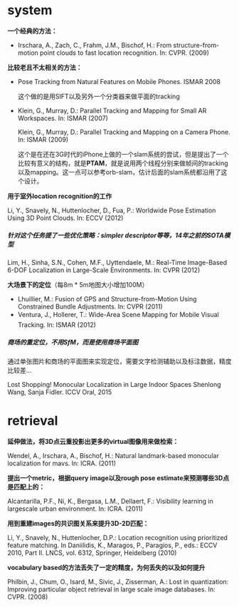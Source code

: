 # system

**一个经典的方法：**

- Irschara, A., Zach, C., Frahm, J.M., Bischof, H.: From structure-from-motion point clouds to fast location recognition. In: CVPR. (2009)

**比较老且不太相关的方法：**

- Pose Tracking from Natural Features on Mobile Phones. ISMAR 2008

  这个做的是用SIFT以及另外一个分类器来做平面的tracking

- Klein, G., Murray, D.: Parallel Tracking and Mapping for Small AR Workspaces. In: ISMAR (2007)

  Klein, G., Murray, D.: Parallel Tracking and Mapping on a Camera Phone. In: ISMAR (2009)

  这个是在还在3G时代的iPhone上做的一个slam系统的尝试，但是提出了一个比较有意义的结构，就是**PTAM**，就是说用两个线程分别来做帧间的tracking以及mapping。这一点可以参考orb-slam，估计后面的slam系统都沿用了这个设计。

**用于室外location recognition的工作**

Li, Y., Snavely, N., Huttenlocher, D., Fua, P.: Worldwide Pose Estimation Using 3D Point Clouds. In: ECCV (2012)


##### 针对这个任务提了一些优化策略：simpler descriptor等等，14年之前的SOTA模型

 Lim, H., Sinha, S.N., Cohen, M.F., Uyttendaele, M.: Real-Time Image-Based 6-DOF Localization in Large-Scale Environments. In: CVPR (2012)

**大场景下的定位**（每8m * 5m地图大小增加100M）

- Lhuillier, M.: Fusion of GPS and Structure-from-Motion Using Constrained Bundle Adjustments. In: CVPR (2011)
- Ventura, J., Hollerer, T.: Wide-Area Scene Mapping for Mobile Visual Tracking. In: ISMAR (2012)

##### 商场的重定位，不用SfM，而是使用商场平面图

通过单张图片和商场的平面图来实现定位，需要文字检测辅助以及标注数据，精度比较差...

Lost Shopping! Monocular Localization in Large Indoor Spaces Shenlong Wang, Sanja Fidler. ICCV Oral, 2015



# retrieval

**延伸做法，将3D点云重投影出更多的virtual图像用来做检索：**

Wendel, A., Irschara, A., Bischof, H.: Natural landmark-based monocular localization for mavs. In: ICRA. (2011)

**提出一个metric，根据query image以及rough pose estimate来预测哪些3D点是匹配上的：**

Alcantarilla, P.F., Ni, K., Bergasa, L.M., Dellaert, F.: Visibility learning in largescale urban environment. In: ICRA. (2011)

**用到重建images的共识图关系来提升3D-2D匹配：**

Li, Y., Snavely, N., Huttenlocher, D.P.: Location recognition using prioritized feature matching. In Daniilidis, K., Maragos, P., Paragios, P., eds.: ECCV 2010, Part II. LNCS, vol. 6312, Springer, Heidelberg (2010) 

**vocabulary based的方法丢失了一定的精度，为何丢失的以及如何提升**

Philbin, J., Chum, O., Isard, M., Sivic, J., Zisserman, A.: Lost in quantization: Improving particular object retrieval in large scale image databases. In: CVPR. (2008)